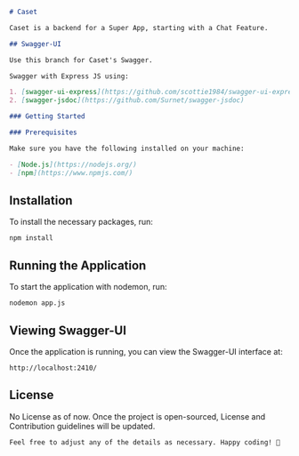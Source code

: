 ```markdown
# Caset

Caset is a backend for a Super App, starting with a Chat Feature.

## Swagger-UI

Use this branch for Caset's Swagger.

Swagger with Express JS using:

1. [swagger-ui-express](https://github.com/scottie1984/swagger-ui-express)
2. [swagger-jsdoc](https://github.com/Surnet/swagger-jsdoc)

### Getting Started

### Prerequisites

Make sure you have the following installed on your machine:

- [Node.js](https://nodejs.org/)
- [npm](https://www.npmjs.com/)
```

## Installation

To install the necessary packages, run:

```
npm install
```

## Running the Application

To start the application with nodemon, run:

```
nodemon app.js
```

## Viewing Swagger-UI

Once the application is running, you can view the Swagger-UI interface at:

```
http://localhost:2410/
```

## License

No License as of now. Once the project is open-sourced, License and Contribution guidelines will be updated.

```
Feel free to adjust any of the details as necessary. Happy coding! 🚀
```
